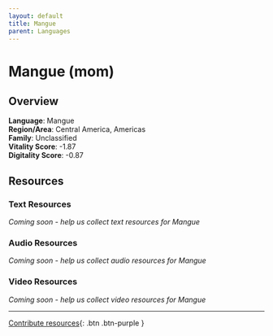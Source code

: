 ```yaml
---
layout: default
title: Mangue
parent: Languages
---
```


# Mangue (mom)

## Overview

**Language**: Mangue  
**Region/Area**: Central America, Americas  
**Family**: Unclassified  
**Vitality Score**: -1.87  
**Digitality Score**: -0.87  

## Resources

### Text Resources
*Coming soon - help us collect text resources for Mangue*

### Audio Resources
*Coming soon - help us collect audio resources for Mangue*

### Video Resources
*Coming soon - help us collect video resources for Mangue*

---

[Contribute resources](https://fairtrain.github.io/){: .btn .btn-purple }
